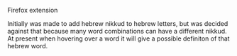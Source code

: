 Firefox extension

Initially was made to add hebrew nikkud to hebrew letters, but was decided against that because many word combinations can have a different nikkud. At present when hovering over a word it will give a possible definiton of that hebrew word.
